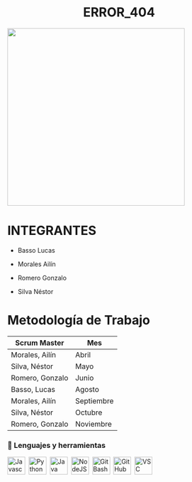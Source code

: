 
<div>
    <h1 align="center"> ERROR_404 </h1>
    <img src="https://media0.giphy.com/media/v1.Y2lkPTc5MGI3NjExa2Z2cHc1NGJ4bzcyamNtdXY3M3loeWVuYW52azZiY3Z6ZHdkM3FvZiZlcD12MV9pbnRlcm5hbF9naWZfYnlfaWQmY3Q9Zw/Ke8JKfxe83FpLrra71/giphy.gif" width=400 align="center">
    <h3 align="center">
    </h3>
</div>
<div>
 <h1 align="left"> INTEGRANTES </h1>

- Basso Lucas

- Morales Ailín

- Romero Gonzalo

- Silva Néstor

</div>

 <h1 align="left"> Metodología de Trabajo </h1>

| Scrum Master | Mes |
|-------|-------------|
| Morales, Ailín | Abril |
| Silva, Néstor | Mayo |
| Romero, Gonzalo | Junio |
| Basso, Lucas | Agosto |
| Morales, Ailín | Septiembre |
| Silva, Néstor | Octubre |
| Romero, Gonzalo | Noviembre |

</div>


<div align="left"> 
    <h3>🔨 Lenguajes y herramientas</h3>
    <div>
    <img src ="https://github.com/CodeStrong2023/Error_404/blob/main/Logos/Logo-JavaScript.png?raw=true" tittle="Javascript" alt="Javascript" width="40" height="40"/>&nbsp;
    <img src ="https://github.com/CodeStrong2023/Error_404/blob/main/Logos/Logo-Python.png?raw=true" tittle="Python" alt="Python" width="40" height="40"/>&nbsp;
    <img src ="https://github.com/CodeStrong2023/Error_404/blob/main/Logos/Logo-Java.png?raw=true" tittle="Java" alt="Java" width="40" height="40"/>&nbsp;
    <img src ="https://github.com/CodeStrong2023/Error_404/blob/main/Logos/Logo-NodeJS.png?raw=true" tittle="NodeJS" alt="NodeJS" width="40" height="40"/>&nbsp;
    <img src ="https://github.com/CodeStrong2023/Error_404/blob/main/Logos/Logo-GitBas.png?raw=true" tittle="GitBash" alt="GitBash" width="40" height="40"/>&nbsp;
    <img src ="https://github.com/CodeStrong2023/Error_404/blob/main/Logos/Logo-GitHub.png?raw=true" tittle="GitHub" alt="GitHub" width="40" height="40"/>&nbsp;
    <img src ="https://github.com/CodeStrong2023/Error_404/blob/main/Logos/Logo-VSC.png?raw=true" tittle="VSC" alt="VSC" width="40" height="40"/>&nbsp;
    </div>
</div>
